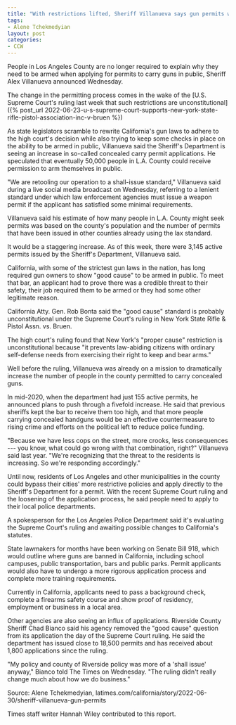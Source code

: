 ```yaml
---
title: "With restrictions lifted, Sheriff Villanueva says gun permits will rise in L.A. County"
tags:
- Alene Tchekmedyian
layout: post
categories:
- CCW
---
```


People in Los Angeles County are no longer required to explain why they need to be armed when applying for permits to carry guns in public, Sheriff Alex Villanueva announced Wednesday.

The change in the permitting process comes in the wake of the [U.S. Supreme Court's ruling last week that such restrictions are unconstitutional]({% post_url 2022-06-23-u-s-supreme-court-supports-new-york-state-rifle-pistol-association-inc-v-bruen %})

As state legislators scramble to rewrite California's gun laws to adhere to the high court's decision while also trying to keep some checks in place on the ability to be armed in public, Villanueva said the Sheriff's Department is seeing an increase in so-called concealed carry permit applications. He speculated that eventually 50,000 people in L.A. County could receive permission to arm themselves in public.

"We are retooling our operation to a shall-issue standard," Villanueva said during a live social media broadcast on Wednesday, referring to a lenient standard under which law enforcement agencies must issue a weapon permit if the applicant has satisfied some minimal requirements.

Villanueva said his estimate of how many people in L.A. County might seek permits was based on the county's population and the number of permits that have been issued in other counties already using the lax standard.

It would be a staggering increase. As of this week, there were 3,145 active permits issued by the Sheriff's Department, Villanueva said.

California, with some of the strictest gun laws in the nation, has long required gun owners to show "good cause" to be armed in public. To meet that bar, an applicant had to prove there was a credible threat to their safety, their job required them to be armed or they had some other legitimate reason.

California Atty. Gen. Rob Bonta said the "good cause" standard is probably unconstitutional under the Supreme Court's ruling in New York State Rifle & Pistol Assn. vs. Bruen.

The high court's ruling found that New York's "proper cause" restriction is unconstitutional because "it prevents law-abiding citizens with ordinary self-defense needs from exercising their right to keep and bear arms."

Well before the ruling, Villanueva was already on a mission to dramatically increase the number of people in the county permitted to carry concealed guns.

In mid-2020, when the department had just 155 active permits, he announced plans to push through a fivefold increase. He said that previous sheriffs kept the bar to receive them too high, and that more people carrying concealed handguns would be an effective countermeasure to rising crime and efforts on the political left to reduce police funding.

"Because we have less cops on the street, more crooks, less consequences --- you know, what could go wrong with that combination, right?" Villanueva said last year. "We're recognizing that the threat to the residents is increasing. So we're responding accordingly."

Until now, residents of Los Angeles and other municipalities in the county could bypass their cities' more restrictive policies and apply directly to the Sheriff's Department for a permit. With the recent Supreme Court ruling and the loosening of the application process, he said people need to apply to their local police departments.

A spokesperson for the Los Angeles Police Department said it's evaluating the Supreme Court's ruling and awaiting possible changes to California's statutes.

State lawmakers for months have been working on Senate Bill 918, which would outline where guns are banned in California, including school campuses, public transportation, bars and public parks. Permit applicants would also have to undergo a more rigorous application process and complete more training requirements.

Currently in California, applicants need to pass a background check, complete a firearms safety course and show proof of residency, employment or business in a local area.

Other agencies are also seeing an influx of applications. Riverside County Sheriff Chad Bianco said his agency removed the "good cause" question from its application the day of the Supreme Court ruling. He said the department has issued close to 18,500 permits and has received about 1,800 applications since the ruling.

"My policy and county of Riverside policy was more of a 'shall issue' anyway," Bianco told The Times on Wednesday. "The ruling didn't really change much about how we do business."

Source: Alene Tchekmedyian, latimes.com/california/story/2022-06-30/sheriff-villanueva-gun-permits

Times staff writer Hannah Wiley contributed to this report.
